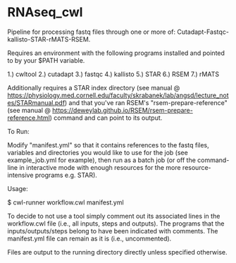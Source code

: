 # RNAseq_cwl
Pipeline for processing fastq files through one or more of: Cutadapt-Fastqc-kallisto-STAR-rMATS-RSEM.

Requires an environment with the following programs installed and pointed to by your $PATH variable.

  1.) cwltool
  2.) cutadapt
  3.) fastqc
  4.) kallisto
  5.) STAR
  6.) RSEM 
  7.) rMATS 

Additionally requires a STAR index directory (see manual @ https://physiology.med.cornell.edu/faculty/skrabanek/lab/angsd/lecture_notes/STARmanual.pdf) and that you've ran RSEM's "rsem-prepare-reference" (see manual @ https://deweylab.github.io/RSEM/rsem-prepare-reference.html) command and can point to its output. 

To Run:

Modify "manifest.yml" so that it contains references to the fastq files, variables and directories you would like to use for the job (see example_job.yml for example), then run as a batch job (or off the command-line in interactive mode with enough resources for the more resource-intensive programs e.g. STAR).

Usage:

$ cwl-runner workflow.cwl manifest.yml

To decide to not use a tool simply comment out its associated lines in the workflow.cwl file (i.e., all inputs, steps and outputs). The programs that the inputs/outputs/steps belong to have been indicated with comments. The manifest.yml file can remain as it is (i.e., uncommented).

Files are output to the running directory directly unless specified otherwise.

